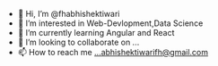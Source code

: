 - 👋 Hi, I’m @fhabhishektiwari
- 👀 I’m interested in Web-Devlopment,Data Science
- 🌱 I’m currently learning Angular and React
- 💞️ I’m looking to collaborate on ...
- 📫 How to reach me ...abhishektiwarifh@gmail.com

<!---
fhabhishektiwari/fhabhishektiwari is a ✨ special ✨ repository because its `README.md` (this file) appears on your GitHub profile.
You can click the Preview link to take a look at your changes.
--->
